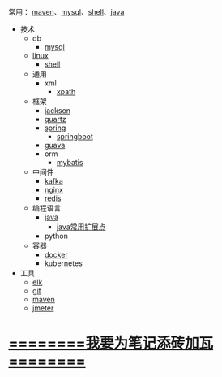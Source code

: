 常用：
[maven](/maven.md)、[mysql](/mysql.md)、[shell](/shell.md)、[java](/java.md)

* 技术
  * db
     * [mysql](/mysql.md)
  * [linux](/linux.md)
     * [shell](/shell.md)
  * 通用
     * xml
         * [xpath](/xpath.md)
  * 框架
     * [jackson](/jackson.md)
     * [quartz](/quartz.md)
     * [spring](/spring.md)
         * [springboot](/springboot.md)
     * [guava](/guava.md)
     * orm
         * [mybatis](/mybatis.md) 
  * 中间件
     * [kafka](/kafka.md)
     * [nginx](/nginx.md)
     * [redis](/redis.md)
  * 编程语言
     * [java](/java.md)
         * [java常用扩展点](/java-extend.md)
     * python
  * 容器
     * [docker](/docker.md)
     * kubernetes
* 工具
  * [elk](/elk.md)
  * [git](/git.md)
  * [maven](/maven.md)
  * [jmeter](/jmeter.md)
 
  
# [========我要为笔记添砖加瓦========](mailto:chenzhenqiang@huawei.com?subject=我要为公共笔记添砖加瓦) 
